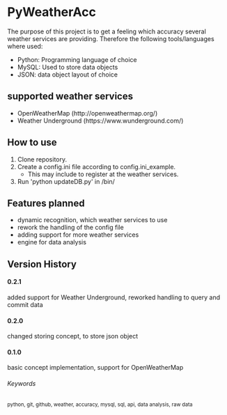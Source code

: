 # PyWeatherAcc
<paragraph> The purpose of this project is to get a feeling which accuracy several weather services are providing. Therefore the following tools/languages where used:</paragraph> 
<ul>
  <li>Python: Programming language of choice</li>
  <li>MySQL: Used to store data objects</li>
  <li>JSON: data object layout of choice</li>
</ul> 

<h2> supported weather services </h2>
<ul>
  <li>OpenWeatherMap (http://openweathermap.org/)</li>
  <li>Weather Underground (https://www.wunderground.com/)</li>
</ul> 

<h2> How to use </h2>
<ol>
  <li>Clone repository.</li>
  <li>Create a config.ini file according to config.ini_example.
    <ul>
      <li>This may include to register at the weather services.</li>
    </ul>
  </li>
  <li>Run 'python updateDB.py' in /bin/</li>
</ol>

<h2> Features planned </h2>
<ul>
  <li>dynamic recognition, which weather services to use</li>
  <li>rework the handling of the config file</li>
  <li>adding support for more weather services</li>
  <li>engine for data analysis</li>
</ul> 

<h2> Version History </h2>
<h4> 0.2.1 </h4>
added support for Weather Underground, reworked handling to query and commit data
<h4> 0.2.0 </h4>
changed storing concept, to store json object
<h4> 0.1.0 </h4>
basic concept implementation, support for OpenWeatherMap

<h6> Keywords </h6>
<small>python, git, github, weather, accuracy, mysql, sql, api, data analysis, raw data</small>
